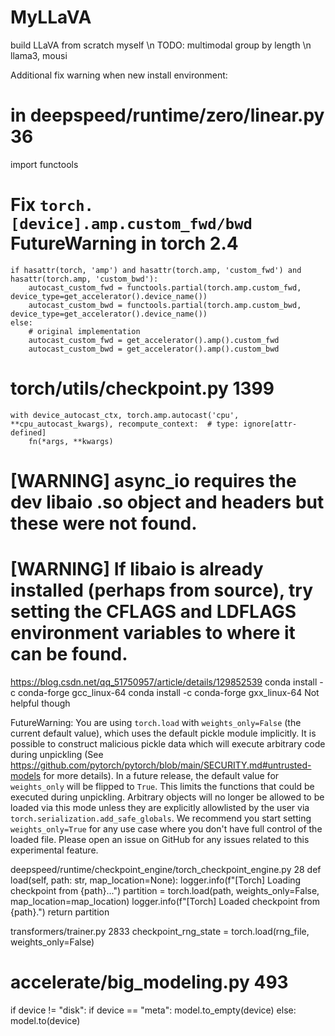 # MyLLaVA
build LLaVA from scratch myself \n
TODO: multimodal group by length \n
llama3, mousi

Additional fix warning when new install environment:
# in deepspeed/runtime/zero/linear.py 36
import functools
# Fix `torch.[device].amp.custom_fwd/bwd` FutureWarning in torch 2.4
    if hasattr(torch, 'amp') and hasattr(torch.amp, 'custom_fwd') and hasattr(torch.amp, 'custom_bwd'):
        autocast_custom_fwd = functools.partial(torch.amp.custom_fwd, device_type=get_accelerator().device_name())
        autocast_custom_bwd = functools.partial(torch.amp.custom_bwd, device_type=get_accelerator().device_name())
    else:
        # original implementation
        autocast_custom_fwd = get_accelerator().amp().custom_fwd
        autocast_custom_bwd = get_accelerator().amp().custom_bwd

# torch/utils/checkpoint.py 1399
    with device_autocast_ctx, torch.amp.autocast('cpu', **cpu_autocast_kwargs), recompute_context:  # type: ignore[attr-defined]
        fn(*args, **kwargs)

# [WARNING]  async_io requires the dev libaio .so object and headers but these were not found.
# [WARNING]  If libaio is already installed (perhaps from source), try setting the CFLAGS and LDFLAGS environment variables to where it can be found.
https://blog.csdn.net/qq_51750957/article/details/129852539
conda install -c conda-forge gcc_linux-64
conda install -c conda-forge gxx_linux-64
Not helpful though

FutureWarning: You are using `torch.load` with `weights_only=False` (the current default value), which uses the default pickle module implicitly. It is possible to construct malicious pickle data which will execute arbitrary code during unpickling (See https://github.com/pytorch/pytorch/blob/main/SECURITY.md#untrusted-models for more details). In a future release, the default value for `weights_only` will be flipped to `True`. This limits the functions that could be executed during unpickling. Arbitrary objects will no longer be allowed to be loaded via this mode unless they are explicitly allowlisted by the user via `torch.serialization.add_safe_globals`. We recommend you start setting `weights_only=True` for any use case where you don't have full control of the loaded file. Please open an issue on GitHub for any issues related to this experimental feature.

deepspeed/runtime/checkpoint_engine/torch_checkpoint_engine.py 28
def load(self, path: str, map_location=None):
        logger.info(f"[Torch] Loading checkpoint from {path}...")
        partition = torch.load(path, weights_only=False, map_location=map_location)
        logger.info(f"[Torch] Loaded checkpoint from {path}.")
        return partition

transformers/trainer.py 2833
checkpoint_rng_state = torch.load(rng_file, weights_only=False)

# accelerate/big_modeling.py 493
if device != "disk":
    if device == "meta":
        model.to_empty(device)
    else:
        model.to(device)